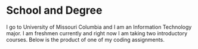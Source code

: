 # School and Degree
I go to University of Missouri Columbia and I am an Information Technology major. I am freshmen currently and right now I am taking two introductory courses. Below is the product of one of my coding assignments.
<!DOCTYPE html>
<html>
<head>
<meta charset="UTF-8">
<title>Fizz Buzz</title>
<script>

function fizzbuzz() {
	var display = document.getElementById('display');
	var displayHTML = "";
	var result = '';
	for (i = 1; i < 101; i++) {
   	 if (i % 3 === 0 && i % 5 === 0) {
      	result = "FizzBuzz";
    	} else if (i % 5 === 0) {
     	result = "buzz";
   	} else if (i % 3 === 0) {
    	 result = "Fizz";
    	} else {
    	 result = i;
    }


    displayHTML += "<p>" + result + "</p>";
	}
	display.innerHTML = displayHTML
}

</script>

</head>

<body onload="fizzbuzz()">
<div id="display">

</div>
</body>

</html>
